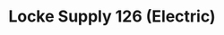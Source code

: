---
title: "Locke Supply 126 (Electric)"
url: /tulsa/locke-supply-126-electric/
shop: Elektrisch
---